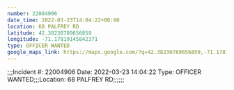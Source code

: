 ```yaml
---
number: 22004906
date_time: 2022-03-23T14:04:22+00:00
location: 68 PALFREY RD
latitude: 42.38230789656859
longitude: -71.17819145842371
type: OFFICER WANTED
google_maps_link: https://maps.google.com/?q=42.38230789656859,-71.17819145842371
---
```


;;;Incident #: 22004906  Date: 2022-03-23 14:04:22   Type: OFFICER WANTED;;;Location: 68 PALFREY RD;;;;;;
